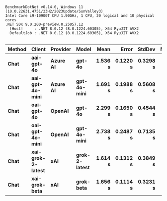 ```

BenchmarkDotNet v0.14.0, Windows 11 (10.0.22631.4751/23H2/2023Update/SunValley3)
Intel Core i9-10900T CPU 1.90GHz, 1 CPU, 20 logical and 10 physical cores
.NET SDK 9.0.200-preview.0.25057.12
  [Host]     : .NET 8.0.12 (8.0.1224.60305), X64 RyuJIT AVX2
  DefaultJob : .NET 8.0.12 (8.0.1224.60305), X64 RyuJIT AVX2


```
| Method | Client            | Provider | Model         | Mean    | Error    | StdDev   | Median  |
|------- |------------------ |--------- |-------------- |--------:|---------:|---------:|--------:|
| **Chat**   | **aai-gpt-4o**        | **Azure AI** | **gpt-4o**        | **1.536 s** | **0.1220 s** | **0.3298 s** | **1.445 s** |
| **Chat**   | **aai-gpt-4o-mini**   | **Azure AI** | **gpt-4o-mini**   | **1.691 s** | **0.1988 s** | **0.5608 s** | **1.467 s** |
| **Chat**   | **oai-gpt-4o**        | **OpenAI**   | **gpt-4o**        | **2.299 s** | **0.1650 s** | **0.4544 s** | **2.287 s** |
| **Chat**   | **oai-gpt-4o-mini**   | **OpenAI**   | **gpt-4o-mini**   | **2.738 s** | **0.2487 s** | **0.7135 s** | **2.653 s** |
| **Chat**   | **xai-grok-2-latest** | **xAI**      | **grok-2-latest** | **1.614 s** | **0.1312 s** | **0.3849 s** | **1.565 s** |
| **Chat**   | **xai-grok-beta**     | **xAI**      | **grok-beta**     | **1.656 s** | **0.1114 s** | **0.3231 s** | **1.676 s** |
